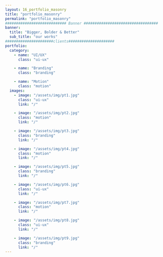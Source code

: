 ```yaml
---
layout: 16_portfolio_masonry
title: "portfolio_masonry"
permalink: "portfolio_masonry"
############################ Banner ##################################
banner:
  title: "Bigger, Bolder & Better"
  sub_title: "our works"
######################clients#####################
portfolio:
  category:
    - name: "UI/UX"
      class: "ui-ux"

    - name: "Branding"
      class: "branding"

    - name: "Motion"
      class: "motion"
  images:
    - image: "/assets/img/pt1.jpg"
      class: "ui-ux"
      link: "/"

    - image: "/assets/img/pt2.jpg"
      class: "motion"
      link: "/"

    - image: "/assets/img/pt3.jpg"
      class: "branding"
      link: "/"

    - image: "/assets/img/pt4.jpg"
      class: "motion"
      link: "/"

    - image: "/assets/img/pt5.jpg"
      class: "branding"
      link: "/"

    - image: "/assets/img/pt6.jpg"
      class: "ui-ux"
      link: "/"

    - image: "/assets/img/pt7.jpg"
      class: "motion"
      link: "/"

    - image: "/assets/img/pt8.jpg"
      class: "ui-ux"
      link: "/"

    - image: "/assets/img/pt9.jpg"
      class: "branding"
      link: "/"
---
```

